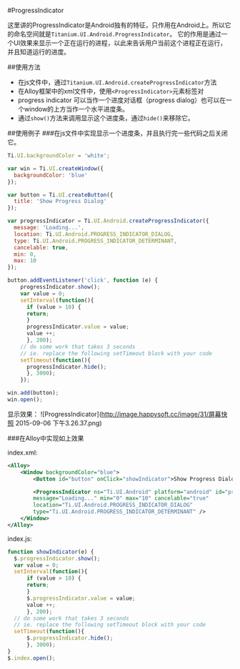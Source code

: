 #ProgressIndicator

这里讲的ProgressIndicator是Android独有的特征，只作用在Android上。所以它的命名空间就是`Titanium.UI.Android.ProgressIndicator`。
它的作用是通过一个UI效果来显示一个正在运行的进程，以此来告诉用户当前这个进程正在运行，并且知道运行的进度。

##使用方法
+ 在js文件中，通过`Titanium.UI.Android.createProgressIndicator`方法
+ 在Alloy框架中的xml文件中，使用`<ProgressIndicator>`元素标签对
+ progress indicator 可以当作一个进度对话框（progress dialog）也可以在一个window的上方当作一个水平进度条。
+ 通过`show()`方法来调用显示这个进度条，通过`hide()`来移除它。

##使用例子
###在js文件中实现显示一个进度条，并且执行完一些代码之后关闭它。
```javascript
Ti.UI.backgroundColor = 'white';

var win = Ti.UI.createWindow({
  backgroundColor: 'blue'
});

var button = Ti.UI.createButton({
  title: 'Show Progress Dialog'
});

var progressIndicator = Ti.UI.Android.createProgressIndicator({
  message: 'Loading...',
  location: Ti.UI.Android.PROGRESS_INDICATOR_DIALOG,
  type: Ti.UI.Android.PROGRESS_INDICATOR_DETERMINANT,
  cancelable: true,
  min: 0,
  max: 10
});

button.addEventListener('click', function (e) {
    progressIndicator.show();
    var value = 0;
    setInterval(function(){
      if (value > 10) {
      return;
      }
      progressIndicator.value = value;
      value ++;
      }, 200);
    // do some work that takes 3 seconds
    // ie. replace the following setTimeout block with your code
    setTimeout(function(){
      progressIndicator.hide();
      }, 3000);
    });

win.add(button);
win.open();
```
显示效果：
![ProgressIndicator](http://image.happysoft.cc/image/31/屏幕快照 2015-09-06 下午3.26.37.png)

###在Alloy中实现如上效果

index.xml:
```xml
<Alloy>
    <Window backgroundColor="blue">
        <Button id="button" onClick="showIndicator">Show Progress Dialog</Button>

        <ProgressIndicator ns="Ti.UI.Android" platform="android" id="progressIndicator"
        message="Loading..." min="0" max="10" cancelable="true"
        location="Ti.UI.Android.PROGRESS_INDICATOR_DIALOG"
        type="Ti.UI.Android.PROGRESS_INDICATOR_DETERMINANT" />
    </Window>
</Alloy>
```

index.js:
```javascript
function showIndicator(e) {
  $.progressIndicator.show();
  var value = 0;
  setInterval(function(){
      if (value > 10) {
      return;
      }
      $.progressIndicator.value = value;
      value ++;
      }, 200);
  // do some work that takes 3 seconds
  // ie. replace the following setTimeout block with your code
  setTimeout(function(){
      $.progressIndicator.hide();
      }, 3000);
}
$.index.open();
```

